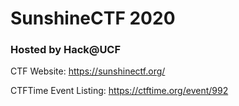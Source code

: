 # SunshineCTF 2020

### Hosted by Hack@UCF

CTF Website: https://sunshinectf.org/

CTFTime Event Listing: https://ctftime.org/event/992